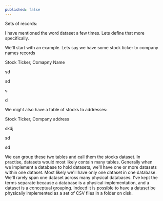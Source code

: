 ```yaml
---
published: false
---
```

Sets of records:

I have mentioned the word dataset a few times. Lets define that more specifically.

We'll start with an example. Lets say we have some stock ticker to company names records


Stock Ticker, Comapny Name

sd

sd

s

d


We might also have a table of stocks to addresses:


Stock Ticker, Company address

skdj

sd

sd


We can group these two tables and call them the stocks dataset. In practise, datasets would most likely contain many tables. Generally when we implement a database to hold datasets, we'll have one or more datasets within one dataset. Most likely we'll have only one dataset in one database. We'll rarely span one dataset across many physical databases. I've kept the terms separate because a database is a physical implementation, and a dataset is a conceptual grouping. Indeed it is possible to have a dataset be physically implemented as a set of CSV files in a folder on disk.
